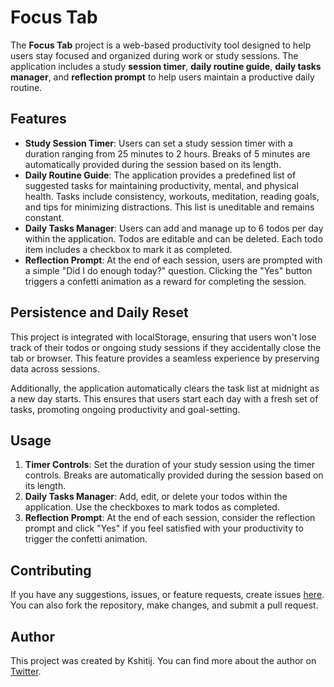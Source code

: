 # Focus Tab

The **Focus Tab** project is a web-based productivity tool designed to help users stay focused and organized during work or study sessions. The application includes a study **session timer**, **daily routine guide**, **daily tasks manager**, and **reflection prompt** to help users maintain a productive daily routine.

## Features

- **Study Session Timer**: Users can set a study session timer with a duration ranging from 25 minutes to 2 hours. Breaks of 5 minutes are automatically provided during the session based on its length.
- **Daily Routine Guide**: The application provides a predefined list of suggested tasks for maintaining productivity, mental, and physical health. Tasks include consistency, workouts, meditation, reading goals, and tips for minimizing distractions. This list is uneditable and remains constant.
- **Daily Tasks Manager**: Users can add and manage up to 6 todos per day within the application. Todos are editable and can be deleted. Each todo item includes a checkbox to mark it as completed.
- **Reflection Prompt**: At the end of each session, users are prompted with a simple "Did I do enough today?" question. Clicking the "Yes" button triggers a confetti animation as a reward for completing the session.

## Persistence and Daily Reset

This project is integrated with localStorage, ensuring that users won't lose track of their todos or ongoing study sessions if they accidentally close the tab or browser. This feature provides a seamless experience by preserving data across sessions.

Additionally, the application automatically clears the task list at midnight as a new day starts. This ensures that users start each day with a fresh set of tasks, promoting ongoing productivity and goal-setting.

## Usage

1. **Timer Controls**: Set the duration of your study session using the timer controls. Breaks are automatically provided during the session based on its length.
3. **Daily Tasks Manager**: Add, edit, or delete your todos within the application. Use the checkboxes to mark todos as completed.
4. **Reflection Prompt**: At the end of each session, consider the reflection prompt and click "Yes" if you feel satisfied with your productivity to trigger the confetti animation.


## Contributing

If you have any suggestions, issues, or feature requests, create issues [here](https://github.com/kshitij-hash/productivity-extension/issues). You can also fork the repository, make changes, and submit a pull request.

## Author

This project was created by Kshitij. You can find more about the author on [Twitter](https://twitter.com/kshitijHash).